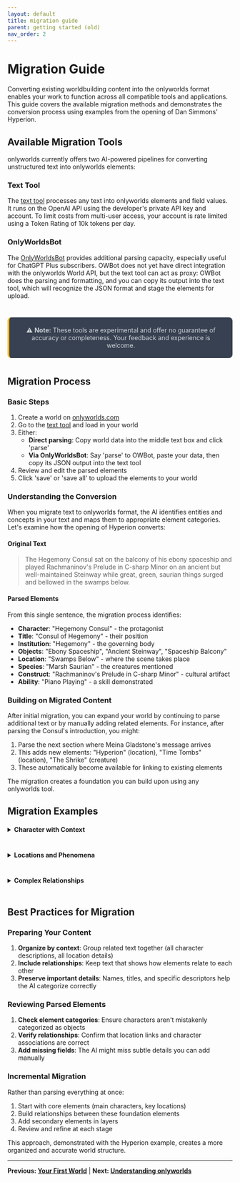 ```yaml
---
layout: default
title: migration guide
parent: getting started (old)
nav_order: 2
---
```


# Migration Guide

Converting existing worldbuilding content into the onlyworlds format enables your work to function across all compatible tools and applications. This guide covers the available migration methods and demonstrates the conversion process using examples from the opening of Dan Simmons' Hyperion.

## Available Migration Tools

onlyworlds currently offers two AI-powered pipelines for converting unstructured text into onlyworlds elements:

### Text Tool

The [text tool](https://onlyworlds.com/text_tool) processes any text into onlyworlds elements and field values. It runs on the OpenAI API using the developer's private API key and account. To limit costs from multi-user access, your account is rate limited using a Token Rating of 10k tokens per day.

### OnlyWorldsBot

The [OnlyWorldsBot](https://chatgpt.com/g/g-dydgDFnOz-OnlyWorldsBot) provides additional parsing capacity, especially useful for ChatGPT Plus subscribers. OWBot does not yet have direct integration with the onlyworlds World API, but the text tool can act as proxy: OWBot does the parsing and formatting, and you can copy its output into the text tool, which will recognize the JSON format and stage the elements for upload.

<div style="text-align: center; margin: 40px 0; padding: 20px; background: #374151; border-radius: 8px; border-left: 4px solid #fbbf24;">
<p style="color: #d1d5db; margin: 0;">⚠️ <strong>Note:</strong> These tools are experimental and offer no guarantee of accuracy or completeness. Your feedback and experience is welcome.</p>
</div>

## Migration Process

### Basic Steps

1. Create a world on [onlyworlds.com](https://onlyworlds.com)
2. Go to the [text tool](https://onlyworlds.com/text_tool) and load in your world
3. Either:
   - **Direct parsing**: Copy world data into the middle text box and click 'parse'
   - **Via OnlyWorldsBot**: Say 'parse' to OWBot, paste your data, then copy its JSON output into the text tool
4. Review and edit the parsed elements
5. Click 'save' or 'save all' to upload the elements to your world

### Understanding the Conversion

When you migrate text to onlyworlds format, the AI identifies entities and concepts in your text and maps them to appropriate element categories. Let's examine how the opening of Hyperion converts:

#### Original Text
> The Hegemony Consul sat on the balcony of his ebony spaceship and played Rachmaninov's Prelude in C-sharp Minor on an ancient but well-maintained Steinway while great, green, saurian things surged and bellowed in the swamps below.

#### Parsed Elements

From this single sentence, the migration process identifies:

- **Character**: "Hegemony Consul" - the protagonist
- **Title**: "Consul of Hegemony" - their position
- **Institution**: "Hegemony" - the governing body
- **Objects**: "Ebony Spaceship", "Ancient Steinway", "Spaceship Balcony"
- **Location**: "Swamps Below" - where the scene takes place
- **Species**: "Marsh Saurian" - the creatures mentioned
- **Construct**: "Rachmaninov's Prelude in C-sharp Minor" - cultural artifact
- **Ability**: "Piano Playing" - a skill demonstrated

### Building on Migrated Content

After initial migration, you can expand your world by continuing to parse additional text or by manually adding related elements. For instance, after parsing the Consul's introduction, you might:

1. Parse the next section where Meina Gladstone's message arrives
2. This adds new elements: "Hyperion" (location), "Time Tombs" (location), "The Shrike" (creature)
3. These automatically become available for linking to existing elements

The migration creates a foundation you can build upon using any onlyworlds tool.

## Migration Examples

<details>
<summary style="cursor: pointer; font-weight: bold; margin: 20px 0;">Character with Context</summary>

<div style="display: grid; grid-template-columns: 1fr 1fr; gap: 30px; margin: 40px 0;">

<div>
<h4 style="color: #90cdf4; margin-bottom: 15px;">Original Text</h4>
<div style="background: #2d3748; padding: 25px; border-radius: 8px; border-left: 3px solid #4a5568; line-height: 1.8;">
The Hegemony Consul sat on the balcony of his ebony spaceship...
</div>
</div>

<div>
<h4 style="color: #90cdf4; margin-bottom: 15px;">Parsed Character Element</h4>
<div style="background: #2d3748; padding: 25px; border-radius: 8px; border-left: 3px solid #fbbf24; line-height: 1.6;">
<strong>Name:</strong> Hegemony Consul<br>
<strong>Type:</strong> Human - Official<br>
<strong>Location:</strong> Spaceship Balcony<br>
<strong>Objects:</strong> Ebony Spaceship, Ancient Steinway<br>
<strong>Abilities:</strong> Piano Playing<br>
<strong>Titles:</strong> Consul of Hegemony
</div>
</div>

</div>
</details>

<details>
<summary style="cursor: pointer; font-weight: bold; margin: 20px 0;">Locations and Phenomena</summary>

<div style="display: grid; grid-template-columns: 1fr 1fr; gap: 30px; margin: 40px 0;">

<div>
<h4 style="color: #90cdf4; margin-bottom: 15px;">Original Text</h4>
<div style="background: #2d3748; padding: 25px; border-radius: 8px; border-left: 3px solid #4a5568; line-height: 1.8;">
A thunderstorm was brewing to the north. Bruise-black clouds silhouetted a forest of giant gymnosperms while stratocumulus towered nine kilometers high in a violent sky.
</div>
</div>

<div>
<h4 style="color: #90cdf4; margin-bottom: 15px;">Parsed Elements</h4>
<div style="background: #2d3748; padding: 25px; border-radius: 8px; border-left: 3px solid #fbbf24; line-height: 1.6;">
<strong>Phenomenon:</strong> Northern Thunderstorm<br>
<strong>Location:</strong> Forest of Giants<br>
<strong>Species:</strong> Giant Gymnosperm<br>
<strong>Phenomenon:</strong> Stratocumulus Clouds<br>
<strong>Phenomenon:</strong> Rippling Lightning
</div>
</div>

</div>
</details>

<details>
<summary style="cursor: pointer; font-weight: bold; margin: 20px 0;">Complex Relationships</summary>

<div style="display: grid; grid-template-columns: 1fr 1fr; gap: 30px; margin: 40px 0;">

<div>
<h4 style="color: #90cdf4; margin-bottom: 15px;">Original Text</h4>
<div style="background: #2d3748; padding: 25px; border-radius: 8px; border-left: 3px solid #4a5568; line-height: 1.8;">
'You have been chosen to return to Hyperion as a member of the Shrike Pilgrimage,' continued the voice.
</div>
</div>

<div>
<h4 style="color: #90cdf4; margin-bottom: 15px;">Parsed Elements</h4>
<div style="background: #2d3748; padding: 25px; border-radius: 8px; border-left: 3px solid #fbbf24; line-height: 1.6;">
<strong>Location:</strong> Hyperion (planet)<br>
<strong>Event:</strong> Shrike Pilgrimage<br>
<strong>Institution:</strong> Church of the Shrike<br>
<strong>Creature:</strong> The Shrike<br>
<strong>Construct:</strong> All Thing (governing body)
</div>
</div>

</div>
</details>

## Best Practices for Migration

### Preparing Your Content

1. **Organize by context**: Group related text together (all character descriptions, all location details)
2. **Include relationships**: Keep text that shows how elements relate to each other
3. **Preserve important details**: Names, titles, and specific descriptors help the AI categorize correctly

### Reviewing Parsed Elements

1. **Check element categories**: Ensure characters aren't mistakenly categorized as objects
2. **Verify relationships**: Confirm that location links and character associations are correct
3. **Add missing fields**: The AI might miss subtle details you can add manually

### Incremental Migration

Rather than parsing everything at once:

1. Start with core elements (main characters, key locations)
2. Build relationships between these foundation elements
3. Add secondary elements in layers
4. Review and refine at each stage

This approach, demonstrated with the Hyperion example, creates a more organized and accurate world structure.

---

**Previous: [Your First World](my-first-world)** | **Next: [Understanding onlyworlds](understanding-onlyworlds)**